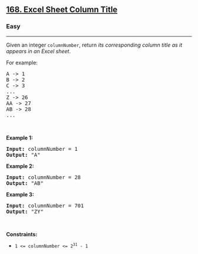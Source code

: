 <h2><a href="https://leetcode.com/problems/excel-sheet-column-title/">168. Excel Sheet Column Title</a></h2><h3>Easy</h3><hr><div><p>Given an integer <code>columnNumber</code>, return <em>its corresponding column title as it appears in an Excel sheet</em>.</p>

<p>For example:</p>

<pre>A -&gt; 1
B -&gt; 2
C -&gt; 3
...
Z -&gt; 26
AA -&gt; 27
AB -&gt; 28 
...
</pre>

<p>&nbsp;</p>
<p><strong>Example 1:</strong></p>

<pre><strong>Input:</strong> columnNumber = 1
<strong>Output:</strong> "A"
</pre>

<p><strong>Example 2:</strong></p>

<pre><strong>Input:</strong> columnNumber = 28
<strong>Output:</strong> "AB"
</pre>

<p><strong>Example 3:</strong></p>

<pre><strong>Input:</strong> columnNumber = 701
<strong>Output:</strong> "ZY"
</pre>

<p>&nbsp;</p>
<p><strong>Constraints:</strong></p>

<ul>
	<li><code>1 &lt;= columnNumber &lt;= 2<sup>31</sup> - 1</code></li>
</ul>
</div>